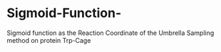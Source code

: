 # Sigmoid-Function-
Sigmoid function as the Reaction Coordinate of the Umbrella Sampling method on protein Trp-Cage
